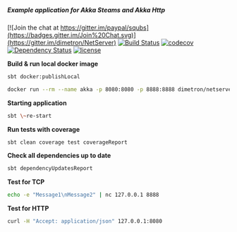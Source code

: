 ##### Example application for Akka Steams and Akka Http

[![Join the chat at https://gitter.im/paypal/squbs](https://badges.gitter.im/Join%20Chat.svg)](https://gitter.im/dimetron/NetServer)
[![Build Status](https://travis-ci.org/dimetron/NetServer.svg?branch=master)](https://travis-ci.org/dimetron/NetServer)
[![codecov](https://codecov.io/gh/dimetron/NetServer/branch/master/graph/badge.svg)](https://codecov.io/gh/dimetron/NetServer)
[![Dependency Status](https://www.versioneye.com/user/projects/5882b7a2452b830054c173cf/badge.svg?style=flat-square)](https://www.versioneye.com/user/projects/5882b7a2452b830054c173cf)
[![license](https://img.shields.io/github/license/mashape/apistatus.svg)](https://github.com/dimetron/NetServer/blob/master/LICENSE)


**Build & run local docker image**

```bash
sbt docker:publishLocal

docker run --rm --name akka -p 8080:8080 -p 8888:8888 dimetron/netserver

```

**Starting application**

```bash
sbt \~re-start
```

**Run tests with coverage**

```bash
sbt clean coverage test coverageReport
```

**Check all dependencies up to date**

```bash
sbt dependencyUpdatesReport
```

**Test for TCP**

```bash
echo -e "Message1\nMessage2" | nc 127.0.0.1 8888
```

**Test for HTTP**

```bash
curl -H "Accept: application/json" 127.0.0.1:8080
```